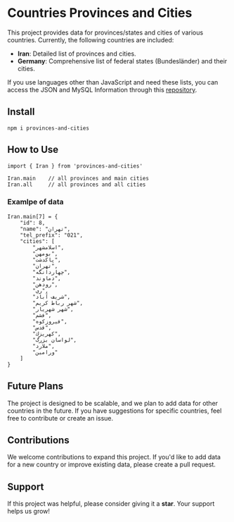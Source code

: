# Countries Provinces and Cities

This project provides data for provinces/states and cities of various countries. Currently, the following countries are included:

- **Iran**: Detailed list of provinces and cities.
- **Germany**: Comprehensive list of federal states (Bundesländer) and their cities.

If you use languages other than JavaScript and need these lists, you can access the JSON and MySQL Information through this [repository](https://github.com/mohammad-prb/provinces-and-cities).

## Install
    npm i provinces-and-cities

## How to Use
    import { Iran } from 'provinces-and-cities'
    
    Iran.main    // all provinces and main cities
    Iran.all     // all provinces and all cities

### Examlpe of data
    Iran.main[7] = {
        "id": 8,
        "name": "تهران",
        "tel_prefix": "021",
        "cities": [
            "اسلامشهر",
            "بومهن",
            "پاكدشت",
            "تهران",
            "چهاردانگه",
            "دماوند",
            "رودهن",
            "ري",
            "شريف آباد",
            "شهر رباط كريم",
            "شهر شهريار",
            "فشم",
            "فيروزكوه",
            "قدس",
            "كهريزك",
            "لواسان بزرگ",
            "ملارد",
            "ورامين"
        ]
    }

## Future Plans
The project is designed to be scalable, and we plan to add data for other countries in the future. If you have suggestions for specific countries, feel free to contribute or create an issue.

## Contributions
We welcome contributions to expand this project. If you'd like to add data for a new country or improve existing data, please create a pull request.

## Support
If this project was helpful, please consider giving it a **star**. Your support helps us grow!

